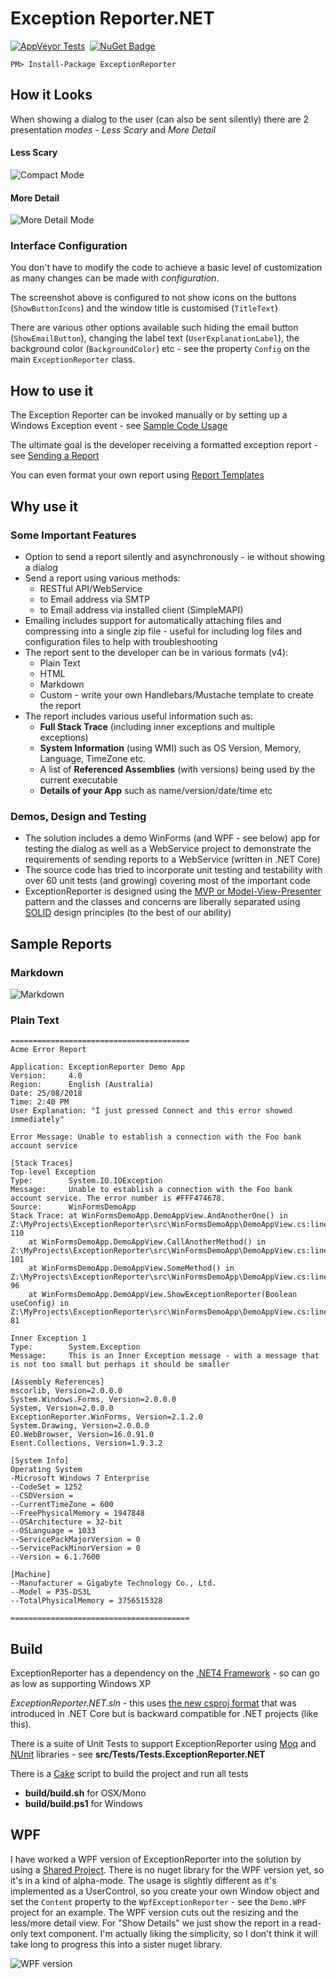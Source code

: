 # Exception Reporter.NET

[![AppVeyor Tests](https://ci.appveyor.com/api/projects/status/e2b3sruf4fpmcohm?svg=true)](https://ci.appveyor.com/project/pandawood/exceptionreporter-net/build/tests)
&nbsp;[![NuGet Badge](https://buildstats.info/nuget/ExceptionReporter)](https://www.nuget.org/packages/ExceptionReporter/)

```
PM> Install-Package ExceptionReporter
```

## How it Looks

When showing a dialog to the user (can also be sent silently) there are
 2 presentation *modes* - *Less Scary* and *More Detail*

#### **Less Scary**
![Compact Mode](images/er2-less-detail.png)

#### **More Detail**
![More Detail Mode](images/er-customized.png)

### Interface Configuration
You don't have to modify the code to achieve a basic level of customization as many changes can be made with *configuration*. 

The screenshot above is configured to not show icons on the buttons 
(`ShowButtonIcons`) and the window title is customised (`TitleText`)

There are various other options available such hiding the email button (`ShowEmailButton`), changing
 the label text (`UserExplanationLabel`), the background color (`BackgroundColor`) 
 etc - see the property  `Config` on the main `ExceptionReporter` class.

## How to use it

The Exception Reporter can be invoked manually or by setting up a Windows 
Exception event - 
see [Sample Code Usage](https://github.com/PandaWood/Exception-Reporter/wiki/Sample-Usage)

The ultimate goal is the developer receiving a formatted exception report - see
[Sending a Report](https://github.com/PandaWood/Exception-Reporter/wiki/Sending-a-Report)

You can even format your own report using [Report Templates](https://github.com/PandaWood/Exception-Reporter/wiki/Report-Templates)

## Why use it
### Some Important Features

- Option to send a report silently and asynchronously - ie without showing a dialog
- Send a report using various methods:
  - RESTful API/WebService
  - to Email address via SMTP 
  - to Email address via installed client (SimpleMAPI)
 - Emailing includes support for automatically attaching files and compressing 
 into a single zip file - useful for including log files and configuration files to help with troubleshooting
- The report sent to the developer can be in various formats (v4):
  - Plain Text 
  - HTML
  - Markdown
  - Custom - write your own Handlebars/Mustache template to create the report
- The report includes various useful information such as:
  - **Full Stack Trace** (including inner exceptions and multiple exceptions)
  - **System Information** (using WMI) such as OS Version, Memory, Language, TimeZone etc. 
  - A list of **Referenced Assemblies** (with versions) being used by the current executable
  - **Details of your App** such as name/version/date/time etc

### Demos, Design and Testing
- The solution includes a demo WinForms (and WPF - see below) app for testing the dialog as well as a WebService project to demonstrate the requirements of sending reports to a WebService (written in .NET Core)
- The source code has tried to incorporate unit testing and testability with over 60 unit tests (and growing) covering most of the important code
- ExceptionReporter is designed using the [MVP or Model-View-Presenter](https://medium.com/@prajvalprabhakar/mvp-vs-mvvm-93657494106b) pattern and the classes and concerns are liberally separated using [SOLID](https://stackify.com/solid-design-principles/) design principles (to the best of our ability)

## Sample Reports

### Markdown
![Markdown](images/er-markdown.png)

### Plain Text
```text
========================================
Acme Error Report

Application: ExceptionReporter Demo App
Version:     4.0
Region:      English (Australia)
Date: 25/08/2018
Time: 2:40 PM
User Explanation: "I just pressed Connect and this error showed immediately"

Error Message: Unable to establish a connection with the Foo bank account service
 
[Stack Traces]
Top-level Exception
Type:        System.IO.IOException
Message:     Unable to establish a connection with the Foo bank account service. The error number is #FFF474678.
Source:      WinFormsDemoApp
Stack Trace: at WinFormsDemoApp.DemoAppView.AndAnotherOne() in Z:\MyProjects\ExceptionReporter\src\WinFormsDemoApp\DemoAppView.cs:line 110
    at WinFormsDemoApp.DemoAppView.CallAnotherMethod() in Z:\MyProjects\ExceptionReporter\src\WinFormsDemoApp\DemoAppView.cs:line 101
    at WinFormsDemoApp.DemoAppView.SomeMethod() in Z:\MyProjects\ExceptionReporter\src\WinFormsDemoApp\DemoAppView.cs:line 96
    at WinFormsDemoApp.DemoAppView.ShowExceptionReporter(Boolean useConfig) in Z:\MyProjects\ExceptionReporter\src\WinFormsDemoApp\DemoAppView.cs:line 81

Inner Exception 1
Type:        System.Exception
Message:     This is an Inner Exception message - with a message that is not too small but perhaps it should be smaller

[Assembly References] 
mscorlib, Version=2.0.0.0
System.Windows.Forms, Version=2.0.0.0
System, Version=2.0.0.0
ExceptionReporter.WinForms, Version=2.1.2.0
System.Drawing, Version=2.0.0.0
EO.WebBrowser, Version=16.0.91.0
Esent.Collections, Version=1.9.3.2

[System Info]
Operating System
-Microsoft Windows 7 Enterprise
--CodeSet = 1252
--CSDVersion =
--CurrentTimeZone = 600
--FreePhysicalMemory = 1947848
--OSArchitecture = 32-bit
--OSLanguage = 1033
--ServicePackMajorVersion = 0
--ServicePackMinorVersion = 0
--Version = 6.1.7600

[Machine]
--Manufacturer = Gigabyte Technology Co., Ltd.
--Model = P35-DS3L
--TotalPhysicalMemory = 3756515328

========================================
```

## Build 
ExceptionReporter has a dependency on the [.NET4 Framework](https://en.wikipedia.org/wiki/.NET_Framework_version_history#.NET_Framework_4) - so can go as low as supporting Windows XP

*ExceptionReporter.NET.sln* - this uses [the new csproj format](https://docs.microsoft.com/en-us/dotnet/core/tools/csproj) that was introduced in .NET Core but is backward compatible for .NET projects (like this).

There is a suite of Unit Tests to support ExceptionReporter using [Moq](https://github.com/Moq/moq4/wiki/Quickstart) and [NUnit](https://nunit.org/) libraries - see **src/Tests/Tests.ExceptionReporter.NET**

There is a [Cake](https://cakebuild.net) script to build the project and run all tests
- **build/build.sh** for OSX/Mono
- **build/build.ps1** for Windows

## WPF
I have worked a WPF version of ExceptionReporter into the solution by using a [Shared Project](https://docs.microsoft.com/en-us/xamarin/cross-platform/app-fundamentals/shared-projects). There is no nuget library for the WPF version yet, so it's in a kind of alpha-mode.
The usage is slightly different as it's implemented as a UserControl, so you create your own Window object and set the `Content` property to the `WpfExceptionReporter` - see the `Demo.WPF` project for an example.
The WPF version cuts out the resizing and the less/more detail view. For "Show Details" we just show the report in a read-only text component. I'm actually liking the simplicity, so I don't think it will take long to progress this into a sister nuget library.

![WPF version](images/wpf-sample.jpg)


